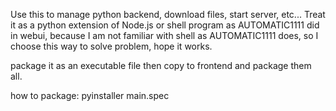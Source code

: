 Use this to manage python backend, download files, start server, etc...
Treat it as a python extension of Node.js or shell program as AUTOMATIC1111 did in webui, 
because I am not familiar with shell as AUTOMATIC1111 does, so I choose this way to 
solve problem, hope it works.

package it as an executable file then copy to frontend and package them all.

how to package:
pyinstaller main.spec